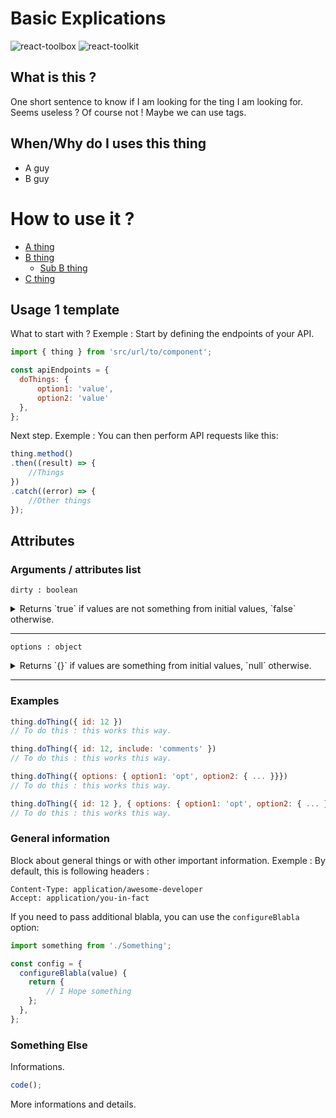 # Basic Explications 
![react-toolbox](https://img.shields.io/badge/react_toolbox-v.0.7.2-brightgreen.svg)
![react-toolkit](https://img.shields.io/badge/ui_toolkit-v.0.1.6-yellow.svg)

## What is this ?

One short sentence to know if I am looking for the ting I am looking for. Seems useless ? Of course not ! 
Maybe we can use tags.

## When/Why do I uses this thing

* A guy
* B guy

# How to use it ?

* [A thing](#link-to-A)
* [B thing](#link-to-B)
  * [Sub B thing](#link-to-A-1)
* [C thing](#link-to-C)

## Usage 1 template

What to start with ? 
Exemple : Start by defining the endpoints of your API.

```js
import { thing } from 'src/url/to/component';

const apiEndpoints = {
  doThings: { 
	  option1: 'value', 
	  option2: 'value' 
  },
};
```

Next step. 
Exemple : You can then perform API requests like this:

```js
thing.method()
.then((result) => {
	//Things
})
.catch((error) => {
	//Other things
});
```

## Attributes

### Arguments / attributes list

`dirty : boolean`
<details>
<summary>Returns `true` if values are not something from initial values, `false` otherwise.</summary>
<br>
Est sequi tegenda excusatione ire modo curae sequi est est consensio consensio ut aliquando amicitiae est vel bellum sit futurum futura sequi futurum est vel.
</details>

---

`options : object`

<details>
<summary>Returns `{}` if values are something from initial values, `null` otherwise.</summary>
<br>
De te esse Epicuri video ita instructior probo quas aut De artibus vellem De deterruisset doctrinis tenent cetero cetero probo vellem inquam est deterruisset qui.
</details>

---

### Examples

```js
thing.doThing({ id: 12 })
// To do this : this works this way.

thing.doThing({ id: 12, include: 'comments' })
// To do this : this works this way.

thing.doThing({ options: { option1: 'opt', option2: { ... }}})
// To do this : this works this way.

thing.doThing({ id: 12 }, { options: { option1: 'opt', option2: { ... }}})
// To do this : this works this way.
```

### General information

Block about general things or with other important information.
Exemple : By default, this is following headers :

```
Content-Type: application/awesome-developer
Accept: application/you-in-fact
```

If you need to pass additional blabla, you can use the `configureBlabla` option:

```js
import something from './Something';

const config = {
  configureBlabla(value) {
    return {
	    // I Hope something
    };
  },
};
```

### Something Else

Informations.

```js
code();
```
More informations and details.
